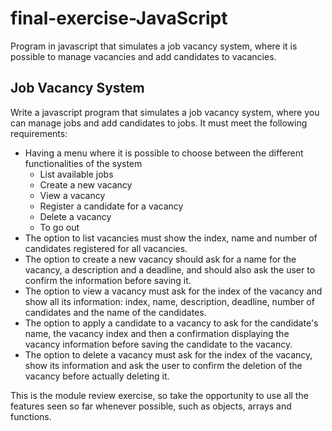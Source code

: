 # final-exercise-JavaScript
Program in javascript that simulates a job vacancy system, where it is possible to manage vacancies and add candidates to vacancies.

## Job Vacancy System

Write a javascript program that simulates a job vacancy system, where you can manage jobs and add candidates to jobs. It must meet the following requirements:

- Having a menu where it is possible to choose between the different functionalities of the system
    - List available jobs
    - Create a new vacancy
    - View a vacancy
    - Register a candidate for a vacancy
    - Delete a vacancy
    - To go out
- The option to list vacancies must show the index, name and number of candidates registered for all vacancies.
- The option to create a new vacancy should ask for a name for the vacancy, a description and a deadline, and should also ask the user to confirm the information before saving it.
- The option to view a vacancy must ask for the index of the vacancy and show all its information: index, name, description, deadline, number of candidates and the name of the candidates.
- The option to apply a candidate to a vacancy to ask for the candidate's name, the vacancy index and then a confirmation displaying the vacancy information before saving the candidate to the vacancy.
- The option to delete a vacancy must ask for the index of the vacancy, show its information and ask the user to confirm the deletion of the vacancy before actually deleting it.

This is the module review exercise, so take the opportunity to use all the features seen so far whenever possible, such as objects, arrays and functions.
